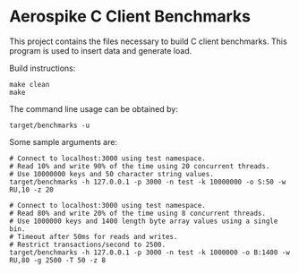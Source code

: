Aerospike C Client Benchmarks
=============================

This project contains the files necessary to build C client benchmarks. 
This program is used to insert data and generate load. 

Build instructions:

    make clean
    make

The command line usage can be obtained by:

    target/benchmarks -u

Some sample arguments are:

    # Connect to localhost:3000 using test namespace.
    # Read 10% and write 90% of the time using 20 concurrent threads.
    # Use 10000000 keys and 50 character string values.
    target/benchmarks -h 127.0.0.1 -p 3000 -n test -k 10000000 -o S:50 -w RU,10 -z 20

    # Connect to localhost:3000 using test namespace.
    # Read 80% and write 20% of the time using 8 concurrent threads.
    # Use 1000000 keys and 1400 length byte array values using a single bin.
    # Timeout after 50ms for reads and writes.
    # Restrict transactions/second to 2500.
    target/benchmarks -h 127.0.0.1 -p 3000 -n test -k 1000000 -o B:1400 -w RU,80 -g 2500 -T 50 -z 8
